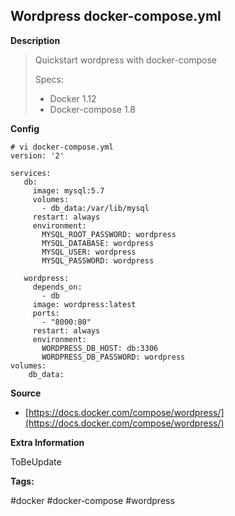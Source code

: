 ## Wordpress docker-compose.yml 

**Description**

> Quickstart wordpress with docker-compose
>
> Specs:
>
> * Docker 1.12
> * Docker-compose 1.8

**Config**

```
# vi docker-compose.yml
version: '2'

services:
   db:
     image: mysql:5.7
     volumes:
       - db_data:/var/lib/mysql
     restart: always
     environment:
       MYSQL_ROOT_PASSWORD: wordpress
       MYSQL_DATABASE: wordpress
       MYSQL_USER: wordpress
       MYSQL_PASSWORD: wordpress

   wordpress:
     depends_on:
       - db
     image: wordpress:latest
     ports:
       - "8000:80"
     restart: always
     environment:
       WORDPRESS_DB_HOST: db:3306
       WORDPRESS_DB_PASSWORD: wordpress
volumes:
    db_data:
```

**Source**

* [https://docs.docker.com/compose/wordpress/](https://docs.docker.com/compose/wordpress/)

**Extra Information**

ToBeUpdate

**Tags:**

\#docker \#docker-compose \#wordpress



